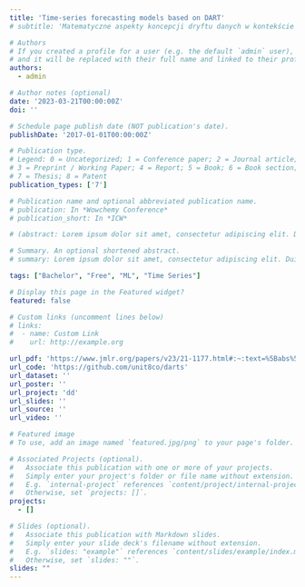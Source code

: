 ```yaml
---
title: 'Time-series forecasting models based on DART'
# subtitle: 'Matematyczne aspekty koncepcji dryftu danych w kontekście współczesnych metod uczenia maszynowego'

# Authors
# If you created a profile for a user (e.g. the default `admin` user), write the username (folder name) here
# and it will be replaced with their full name and linked to their profile.
authors:
  - admin

# Author notes (optional)
date: '2023-03-21T00:00:00Z'
doi: ''

# Schedule page publish date (NOT publication's date).
publishDate: '2017-01-01T00:00:00Z'

# Publication type.
# Legend: 0 = Uncategorized; 1 = Conference paper; 2 = Journal article;
# 3 = Preprint / Working Paper; 4 = Report; 5 = Book; 6 = Book section;
# 7 = Thesis; 8 = Patent
publication_types: ['7']

# Publication name and optional abbreviated publication name.
# publication: In *Wowchemy Conference*
# publication_short: In *ICW*

# (abstract: Lorem ipsum dolor sit amet, consectetur adipiscing elit. Duis posuere tellus ac convallis placerat. Proin tincidunt magna sed ex sollicitudin condimentum. Sed ac faucibus dolor, scelerisque sollicitudin nisi. Cras purus urna, suscipit quis sapien eu, pulvinar tempor diam. Quisque risus orci, mollis id ante sit amet, gravida egestas nisl. Sed ac tempus magna. Proin in dui enim. Donec condimentum, sem id dapibus fringilla, tellus enim condimentum arcu, nec volutpat est felis vel metus. Vestibulum sit amet erat at nulla eleifend gravida.)

# Summary. An optional shortened abstract.
# summary: Lorem ipsum dolor sit amet, consectetur adipiscing elit. Duis posuere tellus ac convallis placerat. Proin tincidunt magna sed ex sollicitudin condimentum.)

tags: ["Bachelor", "Free", "ML", "Time Series"]

# Display this page in the Featured widget?
featured: false

# Custom links (uncomment lines below)
# links:
#  - name: Custom Link
#    url: http://example.org

url_pdf: 'https://www.jmlr.org/papers/v23/21-1177.html#:~:text=%5Babs%5D%5B-,pdf,-%5D%5Bbib%5D%20%C2%A0%C2%A0%C2%A0%C2%A0%C2%A0%C2%A0%20%5B'
url_code: 'https://github.com/unit8co/darts'
url_dataset: ''
url_poster: ''
url_project: 'dd'
url_slides: ''
url_source: ''
url_video: ''

# Featured image
# To use, add an image named `featured.jpg/png` to your page's folder.

# Associated Projects (optional).
#   Associate this publication with one or more of your projects.
#   Simply enter your project's folder or file name without extension.
#   E.g. `internal-project` references `content/project/internal-project/index.md`.
#   Otherwise, set `projects: []`.
projects:
  - []

# Slides (optional).
#   Associate this publication with Markdown slides.
#   Simply enter your slide deck's filename without extension.
#   E.g. `slides: "example"` references `content/slides/example/index.md`.
#   Otherwise, set `slides: ""`.
slides: ""
---
```


